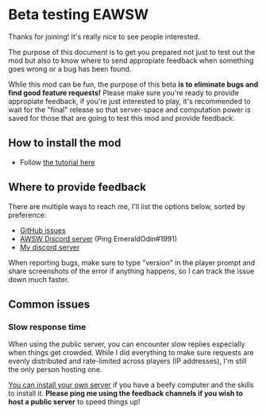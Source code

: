 # Beta testing EAWSW

Thanks for joining! It's really nice to see people interested. 

The purpose of this document is to get you prepared not just to test out the mod but also to know where to send appropiate feedback when something goes wrong or a bug has been found.

While this mod can be fun, the purpose of this beta **is to eliminate bugs and find good feature requests!** Please make sure you're ready to provide appropiate feedback, if you're just interested to play, it's recommended to wait for the "final" release so that server-space and computation power is saved for those that are going to test this mod and provide feedback.

## How to install the mod

- Follow [the tutorial here](./README.md#installation)

## Where to provide feedback

There are multiple ways to reach me, I'll list the options below, sorted by preference:

 - [GitHub issues](https://github.com/peterwilli/Endless-AWSW/issues)
 - [AWSW Discord server](https://discord.gg/Hg5jqT6) (Ping EmeraldOdin#1991)
 - [My discord server](https://discord.gg/SYhaMe4wJv)

 When reporting bugs, make sure to type "version" in the player prompt and share screenshots of the error if anything happens, so I can track the issue down much faster.

 ## Common issues

 ### Slow response time

 When using the public server, you can encounter slow replies especially when things get crowded. While I did everything to make sure requests are evenly distributed and rate-limited across players (IP addresses), I'm still the only person hosting one.

 [You can install your own server](Installing%20your%20own%20server.md) if you have a beefy computer and the skills to install it. **Please ping me using the feedback channels if you wish to host a public server** to speed things up!